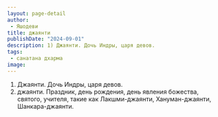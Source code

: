 ```yaml
---
layout: page-detail
author:
 - Яшодеви
title: джаянти
publishDate: "2024-09-01"
description: 1) Джаянти. Дочь Индры, царя девов.
tags:
 - санатана дхарма
image: 
---
```


1) Джаянти. Дочь Индры, царя девов.
2) джаянти. Праздник, день рождения, день явления божества, святого, учителя, такие как Лакшми-джаянти, Хануман-джаянти, Шанкара-джаянти.


